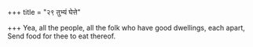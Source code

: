+++
title = "२९ तुभ्यं घेत्ते"

+++
Yea, all the people, all the folk who have good dwellings, each apart,  
     Send food for thee to eat thereof.